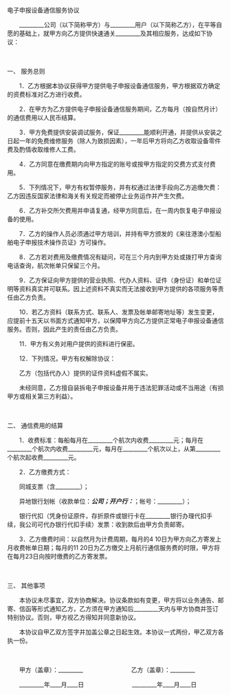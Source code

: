 



电子申报设备通信服务协议



 

　　_________公司（以下简称甲方）与_________用户（以下简称乙方），在平等自愿的基础上，就甲方向乙方提供快速通关_________及其相应服务，达成如下协议：

　　

一、
服务总则　　

　　1．乙方根据本协议获得甲方提供电子申报设备通信服务，甲方根据双方确定的资费标准对乙方进行收费。　　

　　2．在甲方为乙方提供电子申报设备通信服务期间，乙方每月（按自然月计）的通信费用以人民币结算。　　

　　3．甲方免费提供安装调试服务，保证_________能顺利开通，并提供从安装之日起一年的免费维修服务（除人为致损因素），一年后甲方将向乙方收取设备零件费及酌情收取维修人工费。　　

　　4．乙方同意在缴费期内向甲方指定的账号或按甲方指定的交费方式支付费用。　　

　　5．下列情况下，甲方有权暂停服务，并有权通过法律手段向乙方追缴欠费：乙方因违反国家法律和海关有关规定而被停止业务运作并产生欠费。　　

　　6．乙方补交所欠费用并申请复通，经甲方同意后，在一周内恢复电子申报设备的使用。　　

　　7．乙方的操作人员必须通过甲方培训，并持有甲方颁发的《来往港澳小型船舶电子申报技术操作员证》方可操作。　　

　　8．乙方若对费用及缴费情况有疑问，可在三个月内到甲方处或拨打甲方查询电话查询，航次帐单只保留三个月。　　

　　9．乙方保证向甲方提供的营业执照、代办人资料、证件（身份证）和单位证明等资料真实并可联系。因上述资料不真实而无法接收到甲方提供的各项服务等责任由乙方负责。　　

　　10．若乙方资料（联系方式、联系人、发票及帐单邮寄地址等）发生变更，应提前十五天以书面方式通知甲方，以保障甲方向乙方提供正常电子申报设备通信服务。否则，因此产生的责任由乙方负责。　　

　　11．甲方有义务对用户提供的资料进行保密。　　

　　12．下列情况，甲方有权解除协议：

　　乙方（包括代办人）提供的证件资料虚假不属实。

　　未经同意，乙方擅自装拆电子申报设备并用于违法犯罪活动或不当用途（有损甲方或相关第三方利益）。

　　

二、
通信费用的结算　　

　　1．收费标准：每船每月在_________个航次内收费_________元；每月在_________个航次内收费_________元，每月在_________个航次以上，从第_________个航次起收费_________元。　　

　　2．乙方缴费方式：

　　同城支票（含_________）；

　　异地银行划帐（收款单位：_________公司；开户行：_________；帐号：_________）；

　　银行代扣（凭身份证原件，存折原件或银行卡在_________银行办理代扣手续，我公司可代办银行代扣手续）发票：收到款后由甲方负责邮寄。　　

　　3．乙方缴费时间：以自然月为计费周期，每月的4 10日为甲方向乙方寄发上月收费帐单日期；每月的11 20日为乙方缴交上月航行通信服务费的时限，甲方将在每月23日向按时缴费的乙方寄发票。

　　

三、
其他事项

　　本协议未尽事宜，双方协商解决。协议条款如有变更，甲方将以业务通告、邮寄、信函等形式通知乙方，乙方须在甲方通知后_________天内与甲方协商并签订特别协议。否则，甲方视乙方得知并同意新协议。

　　本协议自甲乙双方签字并加盖公章之日起生效。本协议一式两份，甲乙双方各执一份。

　　

　　甲方（盖章）：_________　　　　　　　　乙方（盖章）：_________　　

　　_________年____月____日　　　　　　　　_________年____月____日